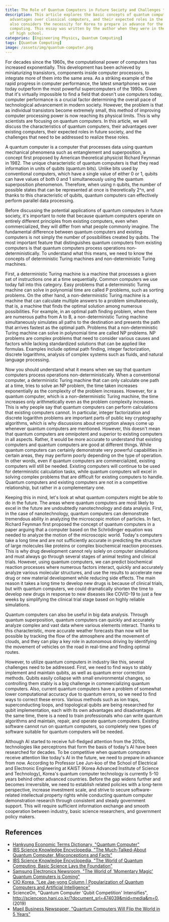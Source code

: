 ```yaml
---
title: The Role of Quantum Computers in Future Society and Challenges to Overcome
description: This article explores the basic concepts of quantum computers, their
  advantages over classical computers, and their expected roles in the future. It
  also considers the necessity for Korea to prepare in advance for the era of quantum
  computing. This essay was written by the author when they were in their second year
  of high school.
categories: [Engineering Physics, Quantum Computing]
tags: [Quantum Computing]
image: /assets/img/quantum-computer.png
---
```

For decades since the 1960s, the computational power of computers has increased exponentially. This development has been achieved by miniaturizing transistors, components inside computer processors, to integrate more of them into the same area. As a striking example of the rapid progress in computer performance, the latest smartphones we use today outperform the most powerful supercomputers of the 1990s. Given that it's virtually impossible to find a field that doesn't use computers today, computer performance is a crucial factor determining the overall pace of technological advancement in modern society. However, the problem is that as individual transistors become extremely small, this method of improving computer processing power is now reaching its physical limits. This is why scientists are focusing on quantum computers. In this article, we will discuss the characteristics of quantum computers, their advantages over existing computers, their expected roles in future society, and the challenges that need to be addressed to realize these roles.

A quantum computer is a computer that processes data using quantum mechanical phenomena such as entanglement and superposition, a concept first proposed by American theoretical physicist Richard Feynman in 1982. 
The unique characteristic of quantum computers is that they read information in units of qubits (quantum bits). Unlike bits used by conventional computers, which have a single value of either 0 or 1, qubits can have values of both 0 and 1 simultaneously using the quantum superposition phenomenon. Therefore, when using n qubits, the number of possible states that can be represented at once is theoretically 2^n, and thanks to this characteristic of qubits, quantum computers can effectively perform parallel data processing.

Before discussing the potential applications of quantum computers in future society, it's important to note that because quantum computers operate on entirely different principles from existing computers, even when commercialized, they will differ from what people commonly imagine. The fundamental difference between quantum computers and existing computers is not simply the number of possibilities created by qubits. The most important feature that distinguishes quantum computers from existing computers is that quantum computers process operations non-deterministically. To understand what this means, we need to know the concepts of deterministic Turing machines and non-deterministic Turing machines.

First, a deterministic Turing machine is a machine that processes a given set of instructions one at a time sequentially. Common computers we use today fall into this category. Easy problems that a deterministic Turing machine can solve in polynomial time are called P problems, such as sorting problems.
On the other hand, a non-deterministic Turing machine is a machine that can calculate multiple answers to a problem simultaneously, that is, a machine that finds the optimal solution among numerous possibilities. For example, in an optimal path finding problem, when there are numerous paths from A to B, a non-deterministic Turing machine simultaneously simulates all paths to the destination and presents the path that arrives fastest as the optimal path. Problems that a non-deterministic Turing machine can solve in polynomial time are called NP problems.
NP problems are complex problems that need to consider various causes and factors while lacking standardized solutions that can be applied like formulas. Examples include optimal path finding, integer factorization, discrete logarithms, analysis of complex systems such as fluids, and natural language processing.

Now you should understand what it means when we say that quantum computers process operations non-deterministically. When a conventional computer, a deterministic Turing machine that can only calculate one path at a time, tries to solve an NP problem, the time taken increases exponentially as the complexity of the problem increases. However, for a quantum computer, which is a non-deterministic Turing machine, the time increases only arithmetically even as the problem complexity increases. This is why people say that quantum computers can perform calculations that existing computers cannot. In particular, integer factorization and discrete logarithm problems are important parts of public key cryptography algorithms, which is why discussions about encryption always come up whenever quantum computers are mentioned.
However, this doesn't mean that quantum computers are omnipotent and superior to existing computers in all aspects. Rather, it would be more accurate to understand that existing computers and quantum computers are good at different things. While quantum computers can certainly demonstrate very powerful capabilities in certain areas, they may perform poorly depending on the type of operation. In other words, even if quantum computers are commercialized, existing computers will still be needed.
Existing computers will continue to be used for deterministic calculation tasks, while quantum computers will excel in solving complex problems that are difficult for existing computers to handle. Quantum computers and existing computers are not in a competitive relationship, but rather in a complementary one.

Keeping this in mind, let's look at what quantum computers might be able to do in the future. The areas where quantum computers are most likely to excel in the future are undoubtedly nanotechnology and data analysis. First, in the case of nanotechnology, quantum computers can demonstrate tremendous ability in analyzing the microscopic motion of particles. In fact, Richard Feynman first proposed the concept of quantum computers in a paper arguing that a computer based on the Schrödinger equation was needed to analyze the motion of the microscopic world.
Today's computers take a long time and are not sufficiently accurate in predicting the structure of large molecules like proteins or complex biochemical reaction processes. This is why drug development cannot rely solely on computer simulations and must always go through several stages of animal testing and clinical trials. However, using quantum computers, we can predict biochemical reaction processes where numerous factors interact, quickly and accurately analyze various molecular structures, and use the results to accelerate new drug or new material development while reducing side effects. The main reason it takes a long time to develop new drugs is because of clinical trials, but with quantum computers, we could dramatically shorten the time to develop new drugs in response to new diseases like COVID-19 to just a few weeks by simplifying the clinical trial stage based on highly reliable simulations.

Quantum computers can also be useful in big data analysis. Through quantum superposition, quantum computers can quickly and accurately analyze complex and vast data where various elements interact. Thanks to this characteristic, more accurate weather forecasts than now will be possible by tracking the flow of the atmosphere and the movement of clouds, and they can play a key role in autonomous driving by identifying the movement of vehicles on the road in real-time and finding optimal routes.

However, to utilize quantum computers in industry like this, several challenges need to be addressed. First, we need to find ways to stably implement and maintain qubits, as well as quantum error correction methods. Qubits easily collapse with small environmental changes, so controlling them stably is a big challenge in commercializing quantum computers. Also, current quantum computers have a problem of somewhat lower computational accuracy due to quantum errors, so we need to find ways to correct these errors. Various methods such as ion traps, superconducting loops, and topological qubits are being researched for qubit implementation, each with its own advantages and disadvantages.
At the same time, there is a need to train professionals who can write quantum algorithms and maintain, repair, and operate quantum computers. Existing software cannot run on quantum computers, so completely new types of software suitable for quantum computers will be needed.

Although AI started to receive full-fledged attention from the 2010s, technologies like perceptrons that form the basis of today's AI have been researched for decades. To be competitive when quantum computers receive attention like today's AI in the future, we need to prepare in advance from now.
According to Professor Lee Jun-koo of the School of Electrical and Electronic Engineering at KAIST (Korea Advanced Institute of Science and Technology), Korea's quantum computer technology is currently 5-10 years behind other advanced countries. Before the gap widens further and becomes irreversible, we need to establish related policies with a long-term perspective, increase investment scale, and strive to secure software-related intellectual property rights while conducting quantum computer demonstration research through consistent and steady government support. This will require sufficient information exchange and smooth cooperation between industry, basic science researchers, and government policy makers.

## References
- [Hankyung Economic Terms Dictionary, "Quantum Computer"](https://dic.hankyung.com/economy/view/?seq=11787)
- [IBS Science Knowledge Encyclopedia, "The Much-Talked-About Quantum Computer, Misconceptions and Facts"](https://www.ibs.re.kr/cop/bbs/BBSMSTR_000000000901/selectBoardArticle.do?nttId=14100)
- [IBS Science Knowledge Encyclopedia, "The World of Quantum Computing, Basic Science Lays the Foundation"](https://www.ibs.re.kr/cop/bbs/BBSMSTR_000000000901/selectBoardArticle.do?nttId=14274)
- [Samsung Electronics Newsroom, "The World of 'Momentary Magic' Quantum Computers is Coming"](https://news.samsung.com/kr/찰나의-마법-양자컴퓨터-세계가-온다)
- [CIO Korea, "Lee Jae-yong Column \| Popularization of Quantum Computers and Artificial Intelligence"](https://www.ciokorea.com/news/38257)
- ScienceOn, "Quantum Computer 'Qubit Competition' Intensifies", http://scienceon.hani.co.kr/?document_srl=474039&mid=media&m=0, (2019)
- [Maeil Business Newspaper, "Quantum Computers Will Flip the World in 5 Years"](https://www.mk.co.kr/news/business/view/2018/08/515351/)
